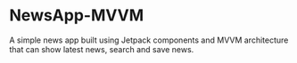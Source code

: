 # NewsApp-MVVM
A simple news app built using Jetpack components and MVVM architecture that can show latest news, search and save news.
